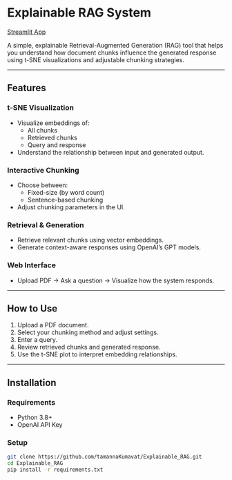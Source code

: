 # Explainable RAG System

[Streamlit App](https://tamannakumavat-explainable-rag-app-3kkuqs.streamlit.app/)

A simple, explainable Retrieval-Augmented Generation (RAG) tool that helps you understand how document chunks influence the generated response using t-SNE visualizations and adjustable chunking strategies.

---

## Features

### t-SNE Visualization
- Visualize embeddings of:
  - All chunks
  - Retrieved chunks
  - Query and response
- Understand the relationship between input and generated output.

### Interactive Chunking
- Choose between:
  - Fixed-size (by word count)
  - Sentence-based chunking
- Adjust chunking parameters in the UI.

### Retrieval & Generation
- Retrieve relevant chunks using vector embeddings.
- Generate context-aware responses using OpenAI’s GPT models.

### Web Interface
- Upload PDF → Ask a question → Visualize how the system responds.

---

## How to Use

1. Upload a PDF document.
2. Select your chunking method and adjust settings.
3. Enter a query.
4. Review retrieved chunks and generated response.
5. Use the t-SNE plot to interpret embedding relationships.

---

## Installation

### Requirements
- Python 3.8+
- OpenAI API Key

### Setup

```bash
git clone https://github.com/tamannaKumavat/Explainable_RAG.git
cd Explainable_RAG
pip install -r requirements.txt
